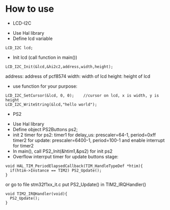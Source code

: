 # How to use

* LCD-I2C
- Use Hal library
- Define lcd variable
```
LCD_I2C lcd;
```
- Init lcd (call function in main())
```
LCD_I2C_Init(&lcd,&hi2c2,address,width,height);
```
address: address of pcf8574
width: width of lcd
height: height of lcd
- use function for your purpose:
```
LCD_I2C_SetCursor(&lcd, 0, 0);    //cursor on lcd, x is width, y is height
LCD_I2C_WriteString(&lcd,"hello world");
```

* PS2
- Use Hal library
- Define object PS2Buttons ps2;
- init 2 timer for ps2:
timer1 for delay_us: prescaler=64-1, period=0xff
timer2 for update: prescaler=6400-1, period=100-1 and enable interrupt for timer2
- In main(), call PS2_Init(&htim1,&ps2) for init ps2
- Overflow interrput timer for update buttons stage:
```
void HAL_TIM_PeriodElapsedCallback(TIM_HandleTypeDef *htim){
  if(htim->Instance == TIM2) PS2_Update();
}
```
or go to file stm32f1xx_it.c
put PS2_Update() in TIM2_IRQHandler()
```
void TIM2_IRQHandler(void){
  PS2_Update();
}
```
